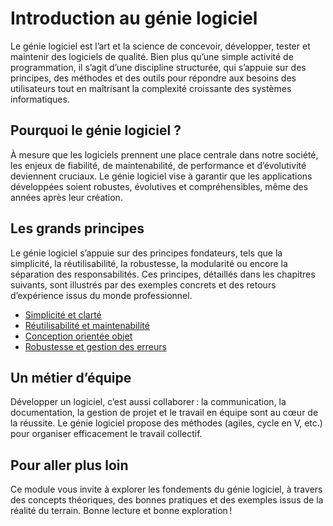 # Introduction au génie logiciel

Le génie logiciel est l’art et la science de concevoir, développer, tester et maintenir des logiciels de qualité. Bien plus qu’une simple activité de programmation, il s’agit d’une discipline structurée, qui s’appuie sur des principes, des méthodes et des outils pour répondre aux besoins des utilisateurs tout en maîtrisant la complexité croissante des systèmes informatiques.

## Pourquoi le génie logiciel ?

À mesure que les logiciels prennent une place centrale dans notre société, les enjeux de fiabilité, de maintenabilité, de performance et d’évolutivité deviennent cruciaux. Le génie logiciel vise à garantir que les applications développées soient robustes, évolutives et compréhensibles, même des années après leur création.

## Les grands principes

Le génie logiciel s’appuie sur des principes fondateurs, tels que la simplicité, la réutilisabilité, la robustesse, la modularité ou encore la séparation des responsabilités. Ces principes, détaillés dans les chapitres suivants, sont illustrés par des exemples concrets et des retours d’expérience issus du monde professionnel.

- [Simplicité et clarté](./simplicite-et-clarte.md)
- [Réutilisabilité et maintenabilité](./reutilisabilite-et-maintenabilite.md)
- [Conception orientée objet](./conception-orientee-objet.md)
- [Robustesse et gestion des erreurs](./robustesse-et-erreurs.md)

## Un métier d’équipe

Développer un logiciel, c’est aussi collaborer : la communication, la documentation, la gestion de projet et le travail en équipe sont au cœur de la réussite. Le génie logiciel propose des méthodes (agiles, cycle en V, etc.) pour organiser efficacement le travail collectif.

## Pour aller plus loin

Ce module vous invite à explorer les fondements du génie logiciel, à travers des concepts théoriques, des bonnes pratiques et des exemples issus de la réalité du terrain. Bonne lecture et bonne exploration !
